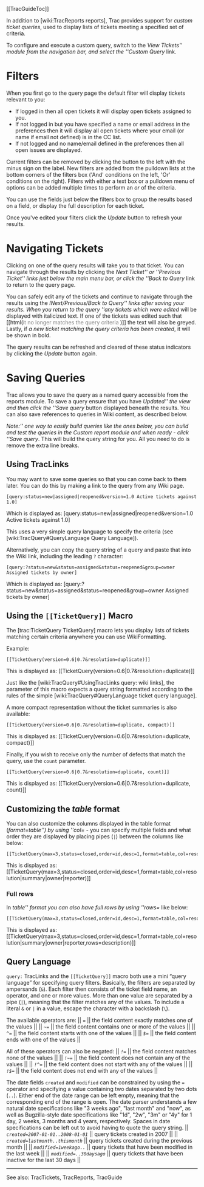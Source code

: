 [[TracGuideToc]]

In addition to [wiki:TracReports reports], Trac provides support for _custom ticket queries_, used to display lists of tickets meeting a specified set of criteria. 

To configure and execute a custom query, switch to the _View Tickets'' module from the navigation bar, and select the ''Custom Query_ link.

# Filters

When you first go to the query page the default filter will display tickets relevant to you:
* If logged in then all open tickets it will display open tickets assigned to you.
* If not logged in but you have specified a name or email address in the preferences then it will display all open tickets where your email (or name if email not defined) is in the CC list.
* If not logged and no name/email defined in the preferences then all open issues are displayed.

Current filters can be removed by clicking the button to the left with the minus sign on the label.  New filters are added from the pulldown lists at the bottom corners of the filters box ('And' conditions on the left, 'Or' conditions on the right).  Filters with either a text box or a pulldown menu of options can be added multiple times to perform an _or_ of the criteria.

You can use the fields just below the filters box to group the results based on a field, or display the full description for each ticket.

Once you've edited your filters click the _Update_ button to refresh your results.

# Navigating Tickets
Clicking on one of the query results will take you to that ticket.  You can navigate through the results by clicking the _Next Ticket'' or ''Previous Ticket'' links just below the main menu bar, or click the ''Back to Query_ link to return to the query page.  

You can safely edit any of the tickets and continue to navigate through the results using the _!Next/Previous/Back to Query'' links after saving your results.  When you return to the query ''any tickets which were edited_ will be displayed with italicized text.  If one of the tickets was edited such that [[html(<span style="color: grey">it no longer matches the query criteria </span>)]] the text will also be greyed. Lastly, if *a new ticket matching the query criteria has been created*, it will be shown in bold. 

The query results can be refreshed and cleared of these status indicators by clicking the _Update_ button again.

# Saving Queries

Trac allows you to save the query as a named query accessible from the reports module. To save a query ensure that you have _Updated'' the view and then click the ''Save query_ button displayed beneath the results.
You can also save references to queries in Wiki content, as described below.

_Note:'' one way to easily build queries like the ones below, you can build and test the queries in the Custom report module and when ready - click ''Save query_. This will build the query string for you. All you need to do is remove the extra line breaks.

## Using TracLinks

You may want to save some queries so that you can come back to them later.  You can do this by making a link to the query from any Wiki page.
	
	[query:status=new|assigned|reopened&version=1.0 Active tickets against 1.0]
	

Which is displayed as:
  [query:status=new|assigned|reopened&version=1.0 Active tickets against 1.0]

This uses a very simple query language to specify the criteria (see [wiki:TracQuery#QueryLanguage Query Language]).

Alternatively, you can copy the query string of a query and paste that into the Wiki link, including the leading `?` character:
	
	[query:?status=new&status=assigned&status=reopened&group=owner Assigned tickets by owner]
	

Which is displayed as:
  [query:?status=new&status=assigned&status=reopened&group=owner Assigned tickets by owner]

## Using the `[[TicketQuery]]` Macro

The [trac:TicketQuery TicketQuery] macro lets you display lists of tickets matching certain criteria anywhere you can use WikiFormatting.

Example:
	
	[[TicketQuery(version=0.6|0.7&resolution=duplicate)]]
	

This is displayed as:
  [[TicketQuery(version=0.6|0.7&resolution=duplicate)]]

Just like the [wiki:TracQuery#UsingTracLinks query: wiki links], the parameter of this macro expects a query string formatted according to the rules of the simple [wiki:TracQuery#QueryLanguage ticket query language].

A more compact representation without the ticket summaries is also available:
	
	[[TicketQuery(version=0.6|0.7&resolution=duplicate, compact)]]
	

This is displayed as:
  [[TicketQuery(version=0.6|0.7&resolution=duplicate, compact)]]

Finally, if you wish to receive only the number of defects that match the query, use the ``count`` parameter.

	
	[[TicketQuery(version=0.6|0.7&resolution=duplicate, count)]]
	

This is displayed as:
  [[TicketQuery(version=0.6|0.7&resolution=duplicate, count)]]

## Customizing the _table_ format
You can also customize the columns displayed in the table format (_format=table'') by using ''col=<field>_ - you can specify multiple fields and what order they are displayed by placing pipes (`|`) between the columns like below:

	
	[[TicketQuery(max=3,status=closed,order=id,desc=1,format=table,col=resolution|summary|owner|reporter)]]
	

This is displayed as:
[[TicketQuery(max=3,status=closed,order=id,desc=1,format=table,col=resolution|summary|owner|reporter)]]

### Full rows
In _table'' format you can also have full rows by using ''rows=<field>_ like below:

	
	[[TicketQuery(max=3,status=closed,order=id,desc=1,format=table,col=resolution|summary|owner|reporter,rows=description)]]
	

This is displayed as:
[[TicketQuery(max=3,status=closed,order=id,desc=1,format=table,col=resolution|summary|owner|reporter,rows=description)]]


## Query Language

`query:` TracLinks and the `[[TicketQuery]]` macro both use a mini “query language” for specifying query filters. Basically, the filters are separated by ampersands (`&`). Each filter then consists of the ticket field name, an operator, and one or more values. More than one value are separated by a pipe (`|`), meaning that the filter matches any of the values. To include a literal `&` or `|` in a value, escape the character with a backslash (`\`).

The available operators are:
|| *`=`* || the field content exactly matches one of the values ||
|| *`~=`* || the field content contains one or more of the values ||
|| *`^=`* || the field content starts with one of the values ||
|| *`$=`* || the field content ends with one of the values ||

All of these operators can also be negated:
|| *`!=`* || the field content matches none of the values ||
|| *`!~=`* || the field content does not contain any of the values ||
|| *`!^=`* || the field content does not start with any of the values ||
|| *`!$=`* || the field content does not end with any of the values ||

The date fields `created` and `modified` can be constrained by using the `=` operator and specifying a value containing two dates separated by two dots (`..`). Either end of the date range can be left empty, meaning that the corresponding end of the range is open. The date parser understands a few natural date specifications like "3 weeks ago", "last month" and "now", as well as Bugzilla-style date specifications like "1d", "2w", "3m" or "4y" for 1 day, 2 weeks, 3 months and 4 years, respectively. Spaces in date specifications can be left out to avoid having to quote the query string. 
|| *`created=2007-01-01..2008-01-01`* || query tickets created in 2007 ||
|| *`created=lastmonth..thismonth`* || query tickets created during the previous month ||
|| *`modified=1weekago..`* || query tickets that have been modified in the last week ||
|| *`modified=..30daysago`* || query tickets that have been inactive for the last 30 days ||

----
See also: TracTickets, TracReports, TracGuide
